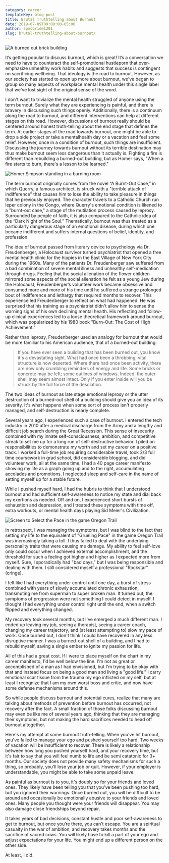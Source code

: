```yaml
---
category: career
templateKey: blog-post
title: Brutal Truthtelling about Burnout
date: 2019-07-09T09:00:00-05:00
author: spmcbride1201
slug: brutal-truthtelling-about-burnout/
---
```


![A burned out brick building](/img/posts/brutal-truthtelling-about-burnout/burned-out-brick-building.jpg)

It’s getting popular to discuss burnout, which is great! It’s a conversation we need to have to counteract the self-promotional hustleporn that over-emphasize unhealthy work habits and suggests that success is contingent on sacrificing wellbeing. That ideology is the road to burnout. However, as our society has started to open up more about burnout, we've began to group so many aspects of workplace mental health under this single label that we've lost sight of the original sense of the word.

I don't want to trivialize the mental health struggled of anyone using the term burnout. Surely what they are experiencing is painful, and there is bravery in discussing such things openly. Additionally, there is a continuum along the road to burnout, and different interventions can help at different stages on this road. However, discussions of burnout really should be centered around honest truth-telling about the end stage that defines the term. At earlier stages of the road towards burnout, one might be able to drop a side project or take a mentalhealth day or a vacation and feel some relief. However, once in a condition of burnout, such things are insufficient. Discussing the journey towards burnout without its terrible destination may thus make burnout seem less dangerous than it actually is. Fighting a fire is different than rebuilding a burned-out building, but as Homer says, "When a fire starts to burn, there's a lesson to be learned."

![Homer Simpson standing in a burning room](/img/posts/brutal-truthtelling-about-burnout/homer.gif)

The term burnout originally comes from the novel “A Burnt-Out Case,” in which Querry, a famous architect, is struck with a "terrible attack of indifference" that causes him to lose the ability to take pleasure in things that he previously enjoyed. The character travels to a Catholic Church run leper colony in the Congo, where Querry's emotional condition is likened to a "burnt-out case," a stage of the mutilation process caused by leprosy. Surrounded by people of faith, it is also compared to the Catholic idea of the “Dark Night of the Soul.” Thematically, burnout was thus treated as a particularly dangerous stage of an emotional disease, during which one became indifferent and suffers internal questions of belief, identity, and profession.

The idea of burnout passed from literary device to psychology via Dr. Freudenberger, a Holocaust survivor turned psychiatrist that opened a free mental health clinic for the hippies in the East Village of New York City during the 1960s. Many of the patients Dr. Freudenberger saw suffered from a bad combination of severe mental illness and unhealthy self-medication through drugs. Feeling that the social alienation of the flower children mirrored some aspects of the social alienation he felt as a young Jew during the Holocaust, Freudenberger’s volunteer work became obsessive and consumed more and more of his time until he suffered a strange prolonged bout of indifference and lethargy that required months to recover. This experience led Freudenberger to reflect on what had happened. He was surprised that his training as a psychiatrist didn't allow him to sense the warning signs of his own declining mental health. His reflecting and follow-up clinical experiences led to a loose theoretical framework around burnout, which was popularized by his 1980 book "Burn-Out: The Cost of High Achievement."

Rather than leprosy, Freudenberger used an analogy for burnout that would be more familiar to his American audience, that of a burned-out building:

> If you have ever seen a building that has been burned out, you know it's a devastating sight. What had once been a throbbing, vital structure is now deserted. Where there had once been activity, there are now only crumbling reminders of energy and life. Some bricks or concrete may be left; some outlines of windows. Indeed, the outer shell may seem almost intact. Only if you enter inside will you be struck by the full force of the desolation.

The two ideas of burnout as late stage emotional leprosy or the utter destruction of a burned-out shell of a building should give you an idea of its severity. It's what happens when some sort of process isn't properly managed, and self-destruction is nearly complete.

Several years ago, I experienced such a case of burnout. I entered the tech industry in 2010 after a medical discharge from the Army and a lengthy and difficult job search during the Great Recession. This sense of insecurity combined with my innate self-consciousness, ambition, and competitive streak to set me up for a long run of self-destructive behavior. I piled on responsibilities to demonstrate my worth and set my career on a positive track. I worked a full-time job requiring considerable travel, took 2/3 full time coursework in grad school, did considerable blogging, and did volunteer work, all at the same time. I had a 40 page career manifesto showing my life as a graph going up and to the right, accumulating accolades and promotions. I neglected sleep and self-care in the name of setting myself up for a stable future.

While I pushed myself hard, I had the hubris to think that I understood burnout and had sufficient self-awareness to notice my state and dial back my exertions as needed. Off and on, I experienced short bursts of exhaustion and depression, and I treated these symptoms with time off, extra workouts, or mental health days playing Sid Meier's Civilization.

![Screen to Select the Pace in the game Oregon Trail](/img/posts/brutal-truthtelling-about-burnout/grueling-pace.jpg)

In retrospect, I was managing the symptoms, but I was blind to the fact that setting my life to the equivalent of "Grueling Pace" in the game Oregon Trail was increasingly taking a toll. I thus failed to deal with the underlying personality traits that were causing me damage. My ability to feel self-love only could occur when I achieved external accomplishment, and the threshold for such a feeling got higher and higher as I expected more from myself. Sure, I sporadically had "bad days," but I was being responsible and dealing with them. I still considered myself a professional "Rockstar" (cringe).

I felt like I had everything under control until one day, a burst of stress combined with years of slowly accumulated chronic exhaustion, transmuting me from superman to super broken man. It turned out, the symptoms of progression were not something I could detect in myself. I thought I had everything under control right until the end, when a switch flipped and everything changed.

My recovery took several months, but I've emerged a much different man. I ended up leaving my job, seeing a therapist, seeing a career coach, changing my career trajectory, and (at least attempting to) slow my pace of work. Once burned out, I don't think I could have recovered in any less disruptive manner. I was a burned-out shell of a building, and I had to rebuild myself, saving a single ember to ignite my passion for life.

All of this had a great cost. If I were to place myself on the chart in my career manifesto, I'd be well below the line. I'm not as great or accomplished of a man as I had envisioned, but I'm trying to be okay with that and instead focus on being a good man and living a "good life." I carry emotional scar tissue from the trauma my ego inflicted on my self, but at least I recognize that I am my own worst boss and critic, and now have some defense mechanisms around this.

So while people discuss burnout and potential cures, realize that many are talking about methods of prevention before burnout has occurred, not recovery after the fact. A small fraction of those folks discussing burnout may even be like me of several years ago, thinking that they are managing their symptoms, but not making the hard sacrifices needed to head off burnout altogether.

Here's my attempt at some burnout truth-telling. When you've hit burnout, you've failed to manage your ego and pushed yourself too hard. Two weeks of vacation will be insufficient to recover. There is likely a relationship between how long you pushed yourself hard, and your recovery time, but it's fair to say that you will feel numb to life and be semi catatonic for 3+ months. Our society does not provide many safety mechanisms for such a thing, so probably, you’ll lose your job or quit. However, if your employer is understandable, you might be able to take some unpaid leave.

As painful as burnout is to you, it's doubly so for your friends and loved ones. They likely have been telling you that you've been pushing too hard, but you ignored their warnings. Once burned out, you will be difficult to be around and occasionally be emotionally abusive to your friends and loved ones. Many people you thought were your friends will disappear. You may also damage close friendships beyond repair.

It takes years of bad decisions, constant hustle and poor self-awareness to get to burnout, but once you’re there, you can’t escape. You are a spiritual casualty in the war of ambition, and recovery takes months and the sacrifice of sacred cows. You will likely have to kill a part of your ego and adjust expectations for your life. You might end up a different person on the other side.

At least, I did.
